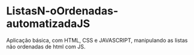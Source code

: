 # ListasN-oOrdenadas-automatizadaJS
Aplicação básica, com HTML, CSS e JAVASCRIPT, manipulando as listas não ordenadas de html com JS.
